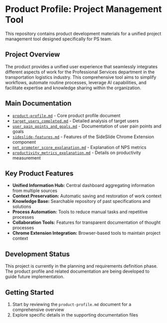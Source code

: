 # Product Profile: Project Management Tool

This repository contains product development materials for a unified project management tool designed specifically for PS team.

## Project Overview

The product provides a unified user experience that seamlessly integrates different aspects of work for the Professional Services department in the transportation logistics industry. This comprehensive tool aims to simplify workflows, automate routine processes, leverage AI capabilities, and facilitate expertise and knowledge sharing within the organization.


## Main Documentation

- [`product-profile.md`](product-profile.md) - Core product profile document
- [`target_users_completed.md`](target_users_completed.md) - Detailed analysis of target users
- [`user_pain_points_and_goals.md`](user_pain_points_and_goals.md) - Documentation of user pain points and goals
- [`sideslide-features.md`](sideslide-features.md) - Features of the SideSlide Chrome Extension component 
- [`net_promoter_score_explanation.md`](net_promoter_score_explanation.md) - Explanation of NPS metrics 
- [`productivity_metrics_explanation.md`](productivity_metrics_explanation.md) - Details on productivity measurement

## Key Product Features

- **Unified Information Hub:** Central dashboard aggregating information from multiple sources
- **Context Preservation:** Automatic saving and restoration of work context
- **Knowledge Base:** Searchable repository of past specifications and solutions
- **Process Automation:** Tools to reduce manual tasks and repetitive processes
- **Collaboration Tools:** Features for transparent documentation of thought processes
- **Chrome Extension Integration:** Browser-based tools to maintain project context

## Development Status

This project is currently in the planning and requirements definition phase. The product profile and related documentation are being developed to guide future implementation.

## Getting Started

1. Start by reviewing the `product-profile.md` document for a comprehensive overview
2. Explore specific details in the supporting documentation files